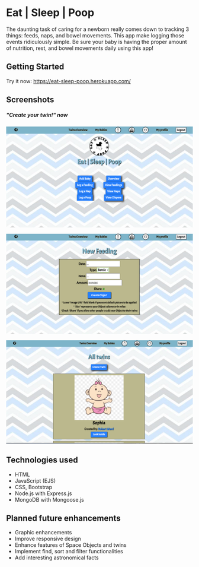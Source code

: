
# Eat | Sleep | Poop

The daunting task of caring for a newborn really comes down to tracking 3 things: feeds, naps, and bowel movements. This app make logging those events ridiculously simple. Be sure your baby is having the proper amount of nutrition, rest, and bowel movements daily using this app! 

## Getting Started

Try it now: <https://eat-sleep-poop.herokuapp.com/>


## Screenshots

##### "Create your twin!" now

![1](public/images/shot3.png)

![2](public/images/shot2.png)

![3](public/images/shot1.png)

## Technologies used

+ HTML
+ JavaScript (EJS)
+ CSS, Bootstrap
+ Node.js with Express.js
+ MongoDB with Mongoose.js

## Planned future enhancements

+ Graphic enhancements
+ Improve responsive design
+ Enhance features of Space Objects and twins
+ Implement find, sort and filter functionalities
+ Add interesting astronomical facts
